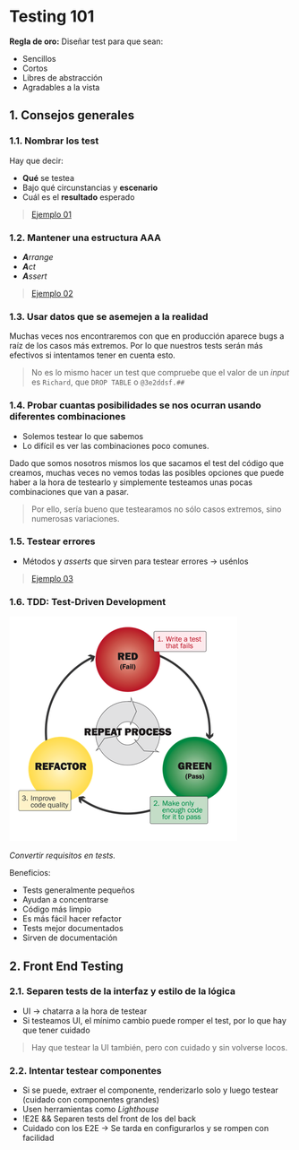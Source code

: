 # Testing 101

**Regla de oro:** Diseñar test para que sean:

- Sencillos
- Cortos
- Libres de abstracción
- Agradables a la vista

## 1. Consejos generales

### 1.1. Nombrar los test

Hay que decir:

- **Qué** se testea
- Bajo qué circunstancias y **escenario**
- Cuál es el **resultado** esperado

> [Ejemplo 01](/01.js)

### 1.2. Mantener una estructura AAA

- _**A**rrange_
- _**A**ct_
- _**A**ssert_

> [Ejemplo 02](/02.js)

### 1.3. Usar datos que se asemejen a la realidad

Muchas veces nos encontraremos con que en producción aparece bugs a raíz de los casos más extremos. Por lo que nuestros tests serán más efectivos si intentamos tener en cuenta esto.

> No es lo mismo hacer un test que compruebe que el valor de un _input_ es `Richard`, que `DROP TABLE` o `@3e2ddsf.##`

### 1.4. Probar cuantas posibilidades se nos ocurran usando diferentes combinaciones

- Solemos testear lo que sabemos
- Lo difícil es ver las combinaciones poco comunes.

Dado que somos nosotros mismos los que sacamos el test del código que creamos, muchas veces no vemos todas las posibles opciones que puede haber a la hora de testearlo y simplemente testeamos unas pocas combinaciones que van a pasar.  

> Por ello, sería bueno que testearamos no sólo casos extremos, sino numerosas variaciones.

### 1.5. Testear errores

- Métodos y _asserts_ que sirven para testear errores -> usénlos

> [Ejemplo 03](03.js)

### 1.6. TDD: Test-Driven Development

![tdd-lifecycle](img/tdd.png)

_Convertir requisitos en tests._

Beneficios:

- Tests generalmente pequeños
- Ayudan a concentrarse
- Código más limpio
- Es más fácil hacer refactor
- Tests mejor documentados
- Sirven de documentación

## 2. Front End Testing

### 2.1. Separen tests de la interfaz y estilo de la lógica

- UI -> chatarra a la hora de testear
- Si testeamos UI, el mínimo cambio puede romper el test, por lo que hay que tener cuidado

> Hay que testear la UI también, pero con cuidado y sin volverse locos.

### 2.2. Intentar testear componentes

- Si se puede, extraer el componente, renderizarlo solo y luego testear (cuidado con componentes grandes)
- Usen herramientas como _Lighthouse_
- !E2E && Separen tests del front de los del back
- Cuidado con los E2E -> Se tarda en configurarlos y se rompen con facilidad
  